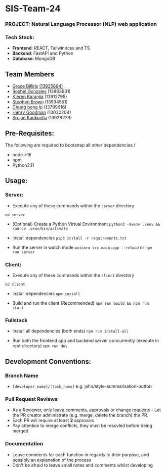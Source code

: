 # SIS-Team-24

### PROJECT: Natural Language Processor (NLP) web application
### Tech Stack:
* **Frontend**: REACT, Tailwindcss and TS
* **Backend**: FastAPI and Python
* **Database**: MongoDB

## Team Members
* [Grace Billiris](https://www.linkedin.com/in/grace-billiris/) [(13925894)](https://github.com/gracebilliris)
* [Roshel Gonzales](https://www.linkedin.com/in/roshelgonzales/) (13883931)
* [Kieren Karanjia]() (13912795)
* [Stephen Brown](https://github.com/SSBdevelopment) (13934551)
* [Chung bong Ip]() (13799616)
* [Henry Goodman](https://github.com/henrygoodman) (13032204)
* [Srujan Kaukuntla](https://github.com/srujankarthik) (13928229)

## Pre-Requisites:

The following are required to bootstrap all other dependencies./

- node >16
- npm
- Python3.11

## Usage:

### Server:

- Execute any of these commands within the `server` directory

`cd server`

- (Optional) Create a Python Virtual Environment
  `python3 -mvenv .venv && source .venv/bin/activate`

- Install dependencies
  `pip3 install -r requirements.txt`

- Run the server in watch mode
  `uvicorn src.main:app --reload` or `npm run server`

### Client:

- Execute any of these commands within the `client` directory

`cd client`

- Install dependencies
  `npm install`

- Build and run the client (Recommended)
  `npm run build && npm run start`

### Fullstack

- Install all dependencies (both ends)
  `npm run install-all`

- Run both the frontend app and backend server concurrently (execute in root directory)
  `npm run dev`

## Development Conventions:

### Branch Name

* `[developer_name]/[task_name]` e.g. john/style-summarisation-button

### Pull Request Reviews

* As a Reviewer, only leave comments, approvals or change requests - Let the PR creator administrate (e.g. merge, delete the branch) the PR.
* Each PR will require at least **2** approvals
* Pay attention to merge conflicts, they must be resovled before being merged.

### Documentation

* Leave comments for each function in regards to their purpose, and possibly an explanation of the process
* Don't be afraid to leave small notes and comments whilst developing
